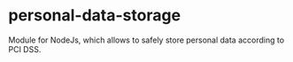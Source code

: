# personal-data-storage
Module for NodeJs, which allows to safely store personal data according to PCI DSS.
